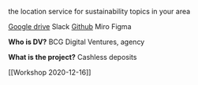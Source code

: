 the location service for sustainability topics in your area

[Google drive](https://drive.google.com/drive/folders/1hTApuEvr37r9nI9u_-3FzslteUTADkRn) Slack [Github](https://github.com/RECUP-git/replace-app/projects/2) Miro Figma

**Who is DV?** BCG Digital Ventures, agency

**What is the project?** Cashless deposits

[[Workshop 2020-12-16]]



